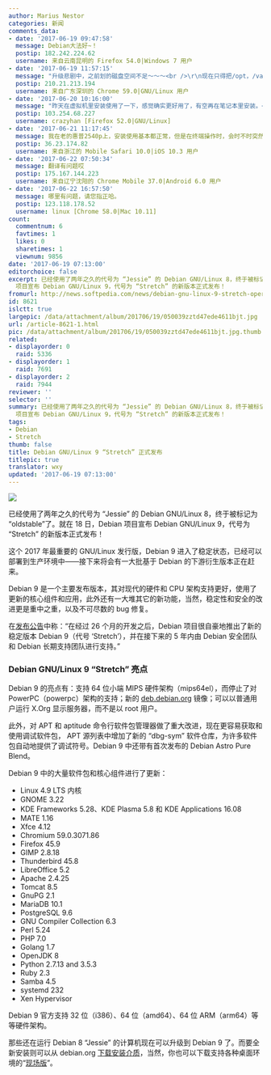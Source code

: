```yaml
---
author: Marius Nestor
categories: 新闻
comments_data:
- date: '2017-06-19 09:47:58'
  message: Debian大法好~！
  postip: 182.242.224.62
  username: 来自云南昆明的 Firefox 54.0|Windows 7 用户
- date: '2017-06-19 11:57:15'
  message: "升级悲剧中，之前划的磁盘空间不足～～～<br />\r\n现在只得把/opt，/var/cache等目录挪走，再链接过去。"
  postip: 210.21.213.194
  username: 来自广东深圳的 Chrome 59.0|GNU/Linux 用户
- date: '2017-06-20 10:16:00'
  message: "昨天在虚拟机里安装使用了一下，感觉确实更好用了，有空再在笔记本里安装。<br />\r\nDebian 大法好。"
  postip: 103.254.68.227
  username: crazyhan [Firefox 52.0|GNU/Linux]
- date: '2017-06-21 11:17:45'
  message: 我在老的惠普2540p上，安装使用基本都正常，但是在终端操作时，会时不时突然黑屏关机，重装后还是如此，不晓得咋弄了
  postip: 36.23.174.82
  username: 来自浙江的 Mobile Safari 10.0|iOS 10.3 用户
- date: '2017-06-22 07:50:34'
  message: 翻译有问题哎
  postip: 175.167.144.223
  username: 来自辽宁沈阳的 Chrome Mobile 37.0|Android 6.0 用户
- date: '2017-06-22 16:57:50'
  message: 哪里有问题，请您指正哈。
  postip: 123.118.178.52
  username: linux [Chrome 58.0|Mac 10.11]
count:
  commentnum: 6
  favtimes: 1
  likes: 0
  sharetimes: 1
  viewnum: 9856
date: '2017-06-19 07:13:00'
editorchoice: false
excerpt: 已经使用了两年之久的代号为 “Jessie” 的 Debian GNU/Linux 8，终于被标记为 “oldstable”了。就在 18 日，Debian
  项目宣布 Debian GNU/Linux 9，代号为 “Stretch” 的新版本正式发布！
fromurl: http://news.softpedia.com/news/debian-gnu-linux-9-stretch-operating-system-officially-released-download-now-516521.shtml
id: 8621
islctt: true
largepic: /data/attachment/album/201706/19/050039zztd47ede4611bjt.jpg
url: /article-8621-1.html
pic: /data/attachment/album/201706/19/050039zztd47ede4611bjt.jpg.thumb.jpg
related:
- displayorder: 0
  raid: 5336
- displayorder: 1
  raid: 7691
- displayorder: 2
  raid: 7944
reviewer: ''
selector: ''
summary: 已经使用了两年之久的代号为 “Jessie” 的 Debian GNU/Linux 8，终于被标记为 “oldstable”了。就在 18 日，Debian
  项目宣布 Debian GNU/Linux 9，代号为 “Stretch” 的新版本正式发布！
tags:
- Debian
- Stretch
thumb: false
title: Debian GNU/Linux 9 “Stretch” 正式发布
titlepic: true
translator: wxy
updated: '2017-06-19 07:13:00'
---
```


![](/data/attachment/album/201706/19/050039zztd47ede4611bjt.jpg)


已经使用了两年之久的代号为 “Jessie” 的 Debian GNU/Linux 8，终于被标记为 “oldstable”了。就在 18 日，Debian 项目宣布 Debian GNU/Linux 9，代号为 “Stretch” 的新版本正式发布！


这个 2017 年最重要的 GNU/Linux 发行版，Debian 9 进入了稳定状态，已经可以部署到生产环境中——接下来将会有一大批基于 Debian 的下游衍生版本正在赶来。


Debian 9 是一个主要发布版本，其对现代的硬件和 CPU 架构支持更好，使用了更新的核心组件和应用，此外还有一大堆其它的新功能，当然，稳定性和安全的改进更是重中之重，以及不可尽数的 bug 修复。


在[发布公告](https://www.debian.org/News/2017/20170617)中称：“在经过 26 个月的开发之后，Debian 项目很自豪地推出了新的稳定版本 Debian 9（代号 ‘Stretch’），并在接下来的 5 年内由 Debian 安全团队和 Debian 长期支持团队进行支持。”


### Debian GNU/Linux 9 “Stretch” 亮点


Debian 9 的亮点有：支持 64 位小端 MIPS 硬件架构（mips64el），而停止了对 PowerPC（powerpc）架构的支持；新的 [deb.debian.org](http://deb.debian.org/) 镜像；可以以普通用户运行 X.Org 显示服务器，而不是以 root 用户。


此外，对 APT 和 aptitude 命令行软件包管理器做了重大改进，现在更容易获取和使用调试软件包， APT 源列表中增加了新的 “dbg-sym” 软件仓库，为许多软件包自动地提供了调试符号。Debian 9 中还带有首次发布的 Debian Astro Pure Blend。


Debian 9 中的大量软件包和核心组件进行了更新：


* Linux 4.9 LTS 内核
* GNOME 3.22
* KDE Frameworks 5.28、KDE Plasma 5.8 和 KDE Applications 16.08
* MATE 1.16
* Xfce 4.12
* Chromium 59.0.3071.86
* Firefox 45.9
* GIMP 2.8.18
* Thunderbird 45.8
* LibreOffice 5.2
* Apache 2.4.25
* Tomcat 8.5
* GnuPG 2.1
* MariaDB 10.1
* PostgreSQL 9.6
* GNU Compiler Collection 6.3
* Perl 5.24
* PHP 7.0
* Golang 1.7
* OpenJDK 8
* Python 2.7.13 and 3.5.3
* Ruby 2.3
* Samba 4.5
* systemd 232
* Xen Hypervisor


Debian 9 官方支持 32 位（i386）、64 位（amd64）、64 位 ARM（arm64）等等硬件架构。


那些还在运行 Debian 8 “Jessie” 的计算机现在可以升级到 Debian 9 了。而要全新安装则可以从 debian.org [下载安装介质](https://www.debian.org/distrib/netinst.en.html)，当然，你也可以下载支持各种桌面环境的“[现场版](https://www.debian.org/CD/live/)”。